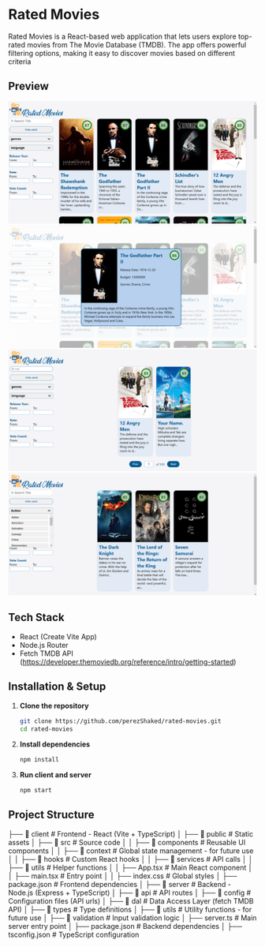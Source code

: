 # Rated Movies

Rated Movies is a React-based web application that lets users explore top-rated movies from The Movie Database (TMDB). The app offers powerful filtering options, making it easy to discover movies based on different criteria

## Preview

![main view](public/images/mainPage.png)
![more details](public/images/openModal.png)
![active search](public/images/activeSearch.png)
![genre sort](public/images/activeGenreSort.png)

## Tech Stack

- React (Create Vite App)
- Node.js Router
- Fetch TMDB API (https://developer.themoviedb.org/reference/intro/getting-started)

## Installation & Setup

1. **Clone the repository**
   ```bash
   git clone https://github.com/perezShaked/rated-movies.git
   cd rated-movies
   ```
2. **Install dependencies**

   ```bash
   npm install
   ```

3. **Run client and server**
   ```bash
   npm start
   ```

## Project Structure

├── 📂 client # Frontend - React (Vite + TypeScript)
│ ├── 📂 public # Static assets
│ ├── 📂 src # Source code
│ │ ├── 📂 components # Reusable UI components
│ │ ├── 📂 context # Global state management - for future use
│ │ ├── 📂 hooks # Custom React hooks
│ │ ├── 📂 services # API calls
│ │ ├── 📂 utils # Helper functions
│ │ ├── App.tsx # Main React component
│ │ ├── main.tsx # Entry point
│ │ ├── index.css # Global styles
│ ├── package.json # Frontend dependencies
│
├── 📂 server # Backend - Node.js (Express + TypeScript)
│ ├── 📂 api # API routes
│ ├── 📂 config # Configuration files (API urls)
│ ├── 📂 dal # Data Access Layer (fetch TMDB API)
│ ├── 📂 types # Type definitions
│ ├── 📂 utils # Utility functions - for future use
│ ├── 📂 validation # Input validation logic
│ ├── server.ts # Main server entry point
│ ├── package.json # Backend dependencies
│ ├── tsconfig.json # TypeScript configuration
